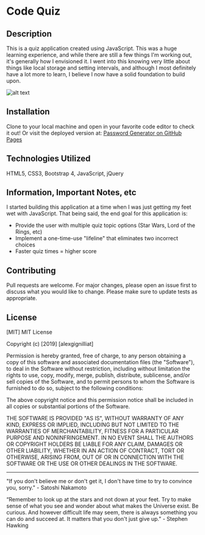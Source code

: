 # Code Quiz

## Description

This is a quiz application created using JavaScript. This was a huge learning experience, and while there are still a few things I'm working out, it's generally how I envisioned it. I went into this knowing very little about things like local storage and setting intervals, and although I most definitely have a lot more to learn, I believe I now have a solid foundation to build upon.

![alt text](assets/images/screenshotPWGEN.png "Password Generator - Screenshot")

## Installation

Clone to your local machine and open in your favorite code editor to check it out! Or visit the deployed version at: [Password Generator on GitHub Pages](https://alexgignilliat.github.io/Password-Generator/)

## Technologies Utilized

HTML5, CSS3, Bootstrap 4, JavaScript, jQuery

## Information, Important Notes, etc

I started building this application at a time when I was just getting my feet wet with JavaScript. That being said, the end goal for this application is:

- Provide the user with multiple quiz topic options (Star Wars, Lord of the Rings, etc)
- Implement a one-time-use "lifeline" that eliminates two incorrect choices
- Faster quiz times = higher score 

## Contributing

Pull requests are welcome. For major changes, please open an issue first to discuss what you would like to change.
Please make sure to update tests as appropriate.

## License

[MIT]
MIT License

Copyright (c) [2019] [alexgignilliat]

Permission is hereby granted, free of charge, to any person obtaining a copy
of this software and associated documentation files (the "Software"), to deal
in the Software without restriction, including without limitation the rights
to use, copy, modify, merge, publish, distribute, sublicense, and/or sell
copies of the Software, and to permit persons to whom the Software is
furnished to do so, subject to the following conditions:

The above copyright notice and this permission notice shall be included in all
copies or substantial portions of the Software.

THE SOFTWARE IS PROVIDED "AS IS", WITHOUT WARRANTY OF ANY KIND, EXPRESS OR
IMPLIED, INCLUDING BUT NOT LIMITED TO THE WARRANTIES OF MERCHANTABILITY,
FITNESS FOR A PARTICULAR PURPOSE AND NONINFRINGEMENT. IN NO EVENT SHALL THE
AUTHORS OR COPYRIGHT HOLDERS BE LIABLE FOR ANY CLAIM, DAMAGES OR OTHER
LIABILITY, WHETHER IN AN ACTION OF CONTRACT, TORT OR OTHERWISE, ARISING FROM,
OUT OF OR IN CONNECTION WITH THE SOFTWARE OR THE USE OR OTHER DEALINGS IN THE
SOFTWARE.

- - - - -
"If you don't believe me or don't get it, I don't have time to try to convince you, sorry." - Satoshi Nakamoto

“Remember to look up at the stars and not down at your feet. Try to make sense of what you see and wonder about what makes the Universe exist. Be curious. And however difficult life may seem, there is always something you can do and succeed at. It matters that you don't just give up."  - Stephen Hawking